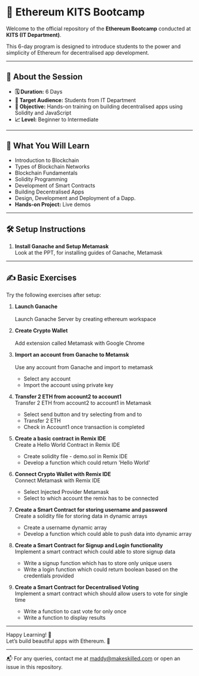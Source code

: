 # 🚀 Ethereum KITS Bootcamp

Welcome to the official repository of the **Ethereum Bootcamp** conducted at **KITS (IT Department)**.  

This 6-day program is designed to introduce students to the power and simplicity of Ethereum for decentralised app development.

---

## 📌 About the Session

- **🗓️ Duration:** 6 Days  
- **🎯 Target Audience:** Students from IT Department 
- **🎯 Objective:** Hands-on training on building decentralised apps using Solidity and JavaScript
- **📈 Level:** Beginner to Intermediate  

---

## 🧠 What You Will Learn

- Introduction to Blockchain  
- Types of Blockchain Networks  
- Blockchain Fundamentals  
- Solidity Programming  
- Development of Smart Contracts  
- Building Decentralised Apps  
- Design, Development and Deployment of a Dapp.  
- **Hands-on Project:** Live demos 

---

## 🛠️ Setup Instructions

1. **Install Ganache and Setup Metamask**  
   Look at the PPT, for installing guides of Ganache, Metamask

---

## ✍️ Basic Exercises

Try the following exercises after setup:

1. **Launch Ganache** <br/>  
   Launch Ganache Server by creating ethereum workspace

2. **Create Crypto Wallet** <br/>  
   Add extension called Metamask with Google Chrome

3. **Import an account from Ganache to Metamsk** <br/>   
   Use any account from Ganache and import to metamask
   - Select any account  
   - Import the account using private key  

4. **Transfer 2 ETH from account2 to account1** <br/>
   Transfer 2 ETH from account2 to account1 in Metamask
   - Select send button and try selecting from and to
   - Transfer 2 ETH
   - Check in Account1 once transaction is completed

5. **Create a basic contract in Remix IDE** <br/>
   Create a Hello World Contract in Remix IDE
   - Create solidity file - demo.sol in Remix IDE
   - Develop a function which could return 'Hello World'

6. **Connect Crypto Wallet with Remix IDE** <br/>
   Connect Metamask with Remix IDE
   - Select Injected Provider Metamask
   - Select to which account the remix has to be connected
     
7. **Create a Smart Contract for storing username and password** <br/>
   Create a solidity file for storing data in dynamic arrays
   - Create a username dynamic array
   - Develop a function which could able to push data into dynamic array

8. **Create a Smart Contract for Signup and Login functionality** <br/>
   Implement a smart contract which could able to store signup data
   - Write a signup function which has to store only unique users
   - Write a login function which could return boolean based on the credentials provided
  
9. **Create a Smart Contract for Decentralised Voting** <br/>
   Implement a smart contract which should allow users to vote for single time
   - Write a function to cast vote for only once
   - Write a function to display results

---

Happy Learning! 🎉  
Let’s build beautiful apps with Ethereum. 💙

---  
📬 For any queries, contact me at maddy@makeskilled.com or open an issue in this repository.
